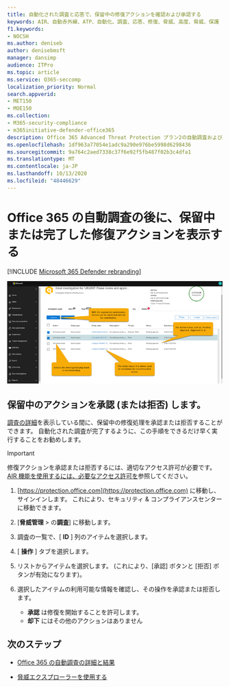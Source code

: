 ```yaml
---
title: 自動化された調査と応答で、保留中の修復アクションを確認および承認する
keywords: AIR、自動赤外線、ATP、自動化、調査、応答、修復、脅威、高度、脅威、保護
f1.keywords:
- NOCSH
ms.author: deniseb
author: denisebmsft
manager: dansimp
audience: ITPro
ms.topic: article
ms.service: O365-seccomp
localization_priority: Normal
search.appverid:
- MET150
- MOE150
ms.collection:
- M365-security-compliance
- m365initiative-defender-office365
description: Office 365 Advanced Threat Protection プラン2の自動調査および応答機能の修復アクションについて説明します。
ms.openlocfilehash: 1df963a77054e1adc9a290e976be5998d6298436
ms.sourcegitcommit: 9a764c2aed7338c37f6e92f5fb487f02b3c4dfa1
ms.translationtype: MT
ms.contentlocale: ja-JP
ms.lasthandoff: 10/13/2020
ms.locfileid: "48446629"
---
```

# <a name="view-pending-or-completed-remediation-actions-following-an-automated-investigation-in-office-365"></a>Office 365 の自動調査の後に、保留中または完了した修復アクションを表示する

[!INCLUDE [Microsoft 365 Defender rebranding](../includes/microsoft-defender-for-office.md)]



![AIR の調査処理 ページ](../../media/air-investigationactionspage.png)

## <a name="approve-or-reject-pending-actions"></a>保留中のアクションを承認 (または拒否) します。

[調査の詳細](air-view-investigation-results.md)を表示している間に、保留中の修復処理を承認または拒否することができます。 自動化された調査が完了するように、この手順をできるだけ早く実行することをお勧めします。

> [!IMPORTANT]
> 修復アクションを承認または拒否するには、適切なアクセス許可が必要です。 [AIR 機能を使用するには、必要なアクセス許可を](office-365-air.md#required-permissions-to-use-air-capabilities)参照してください。

1. [https://protection.office.com](https://protection.office.com) に移動し、サインインします。 これにより、セキュリティ & コンプライアンスセンターに移動できます。

2. [**脅威管理**  >  の**調査**] に移動します。

3. 調査の一覧で、[ **ID** ] 列のアイテムを選択します。 

4. [ **操作** ] タブを選択します。

5. リストからアイテムを選択します。 (これにより、[承認] ボタンと [拒否] ボタンが有効になります)。

6. 選択したアイテムの利用可能な情報を確認し、その操作を承認または拒否します。 
   - **承認** は修復を開始することを許可します。
   - **却下** にはその他のアクションはありません

## <a name="next-steps"></a>次のステップ

- [Office 365 の自動調査の詳細と結果](air-view-investigation-results.md)

- [脅威エクスプローラーを使用する](threat-explorer.md)
